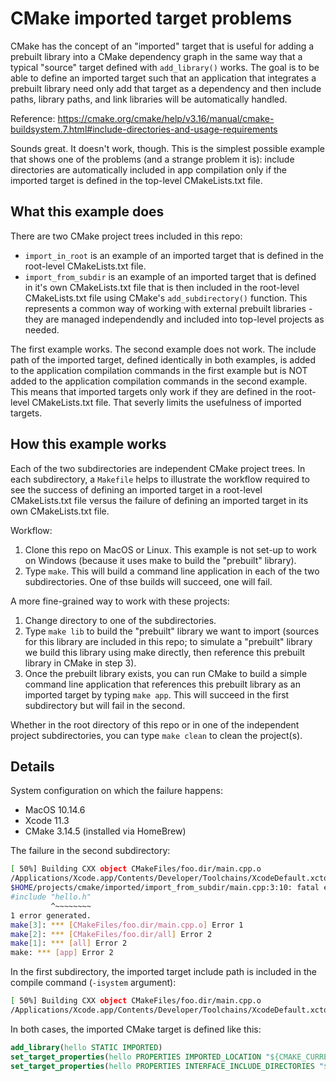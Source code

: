 # CMake imported target problems

CMake has the concept of an "imported" target that is useful for adding
a prebuilt library into a CMake dependency graph in the same way that
a typical "source" target defined with `add_library()` works. The goal
is to be able to define an imported target such that an application that
integrates a prebuilt library need only add that target as a dependency
and then include paths, library paths, and link libraries will be automatically
handled.

Reference: https://cmake.org/cmake/help/v3.16/manual/cmake-buildsystem.7.html#include-directories-and-usage-requirements

Sounds great. It doesn't work, though. This is the simplest possible example
that shows one of the problems (and a strange problem it is): include
directories are automatically included in app compilation only if the imported
target is defined in the top-level CMakeLists.txt file.

## What this example does

There are two CMake project trees included in this repo:
- `import_in_root` is an example of an imported target that is defined
  in the root-level CMakeLists.txt file.
- `import_from_subdir` is an example of an imported target that is defined
  in it's own CMakeLists.txt file that is then included in the root-level
  CMakeLists.txt file using CMake's `add_subdirectory()` function. This represents
  a common way of working with external prebuilt libraries - they are
  managed independendly and included into top-level projects as needed.

The first example works. The second example does not work. The include path
of the imported target, defined identically in both examples, is added to the
application compilation commands in the first example but is NOT added to
the application compilation commands in the second example. This means that
imported targets only work if they are defined in the root-level CMakeLists.txt
file. That severly limits the usefulness of imported targets.

## How this example works

Each of the two subdirectories are independent CMake project trees. In each
subdirectory, a `Makefile` helps to illustrate the workflow required to
see the success of defining an imported target in a root-level CMakeLists.txt
file versus the failure of defining an imported target in its own CMakeLists.txt
file.

Workflow:
1. Clone this repo on MacOS or Linux. This example is not set-up to work on
   Windows (because it uses make to build the "prebuilt" library).
2. Type `make`. This will build a command line application in each of the
   two subdirectories. One of thse builds will succeed, one will fail.

A more fine-grained way to work with these projects:
1. Change directory to one of the subdirectories.
2. Type `make lib` to build the "prebuilt" library we want to import (sources
   for this library are included in this repo; to simulate a "prebuilt" library
   we build this library using make directly, then reference this prebuilt
   library in CMake in step 3).
3. Once the prebuilt library exists, you can run CMake to build a simple
   command line application that references this prebuilt library as an
   imported target by typing `make app`. This will succeed in the first
   subdirectory but will fail in the second.

Whether in the root directory of this repo or in one
of the independent project subdirectories, you can type
`make clean` to clean the project(s).

## Details

System configuration on which the failure happens:
- MacOS 10.14.6
- Xcode 11.3
- CMake 3.14.5 (installed via HomeBrew)

The failure in the second subdirectory:
```bash
[ 50%] Building CXX object CMakeFiles/foo.dir/main.cpp.o
/Applications/Xcode.app/Contents/Developer/Toolchains/XcodeDefault.xctoolchain/usr/bin/c++    -isysroot /Applications/Xcode.app/Contents/Developer/Platforms/MacOSX.platform/Developer/SDKs/MacOSX10.15.sdk -mmacosx-version-min=10.14   -o CMakeFiles/foo.dir/main.cpp.o -c $HOME/projects/cmake/imported/import_from_subdir/main.cpp
$HOME/projects/cmake/imported/import_from_subdir/main.cpp:3:10: fatal error: 'hello.h' file not found
#include "hello.h"
         ^~~~~~~~~
1 error generated.
make[3]: *** [CMakeFiles/foo.dir/main.cpp.o] Error 1
make[2]: *** [CMakeFiles/foo.dir/all] Error 2
make[1]: *** [all] Error 2
make: *** [app] Error 2
```

In the first subdirectory, the imported target include path is included in the compile command (`-isystem` argument):
```bash
[ 50%] Building CXX object CMakeFiles/foo.dir/main.cpp.o
/Applications/Xcode.app/Contents/Developer/Toolchains/XcodeDefault.xctoolchain/usr/bin/c++   -isystem $HOME/projects/cmake/imported/import_in_root/include  -isysroot /Applications/Xcode.app/Contents/Developer/Platforms/MacOSX.platform/Developer/SDKs/MacOSX10.15.sdk -mmacosx-version-min=10.14   -o CMakeFiles/foo.dir/main.cpp.o -c $HOME/projects/cmake/imported/import_in_root/main.cpp
```

In both cases, the imported CMake target is defined like this:
```cmake
add_library(hello STATIC IMPORTED)
set_target_properties(hello PROPERTIES IMPORTED_LOCATION "${CMAKE_CURRENT_SOURCE_DIR}/libhello.a")
set_target_properties(hello PROPERTIES INTERFACE_INCLUDE_DIRECTORIES "${CMAKE_CURRENT_SOURCE_DIR}/include")
```


